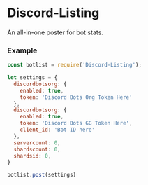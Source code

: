 # Discord-Listing
An all-in-one poster for bot stats. 

### Example
``` js
const botlist = require('Discord-Listing');

let settings = {
  discordbotsorg: {
    enabled: true,
    token: 'Discord Bots Org Token Here'
  },
  discordbotsorg: {
    enabled: true,
    token: 'Discord Bots GG Token Here',
    client_id: 'Bot ID here'
  },
  servercount: 0,
  shardscount: 0,
  shardsid: 0,
}

botlist.post(settings)
```
